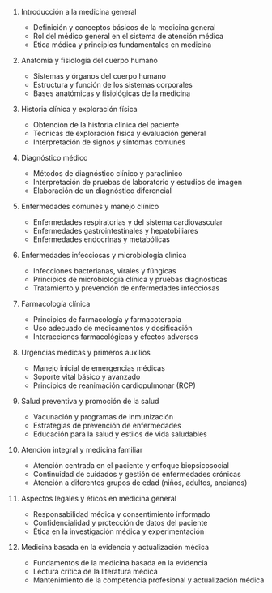 1. Introducción a la medicina general
   - Definición y conceptos básicos de la medicina general
   - Rol del médico general en el sistema de atención médica
   - Ética médica y principios fundamentales en medicina

2. Anatomía y fisiología del cuerpo humano
   - Sistemas y órganos del cuerpo humano
   - Estructura y función de los sistemas corporales
   - Bases anatómicas y fisiológicas de la medicina

3. Historia clínica y exploración física
   - Obtención de la historia clínica del paciente
   - Técnicas de exploración física y evaluación general
   - Interpretación de signos y síntomas comunes

4. Diagnóstico médico
   - Métodos de diagnóstico clínico y paraclínico
   - Interpretación de pruebas de laboratorio y estudios de imagen
   - Elaboración de un diagnóstico diferencial

5. Enfermedades comunes y manejo clínico
   - Enfermedades respiratorias y del sistema cardiovascular
   - Enfermedades gastrointestinales y hepatobiliares
   - Enfermedades endocrinas y metabólicas

6. Enfermedades infecciosas y microbiología clínica
   - Infecciones bacterianas, virales y fúngicas
   - Principios de microbiología clínica y pruebas diagnósticas
   - Tratamiento y prevención de enfermedades infecciosas

7. Farmacología clínica
   - Principios de farmacología y farmacoterapia
   - Uso adecuado de medicamentos y dosificación
   - Interacciones farmacológicas y efectos adversos

8. Urgencias médicas y primeros auxilios
   - Manejo inicial de emergencias médicas
   - Soporte vital básico y avanzado
   - Principios de reanimación cardiopulmonar (RCP)

9. Salud preventiva y promoción de la salud
   - Vacunación y programas de inmunización
   - Estrategias de prevención de enfermedades
   - Educación para la salud y estilos de vida saludables

10. Atención integral y medicina familiar
    - Atención centrada en el paciente y enfoque biopsicosocial
    - Continuidad de cuidados y gestión de enfermedades crónicas
    - Atención a diferentes grupos de edad (niños, adultos, ancianos)

11. Aspectos legales y éticos en medicina general
    - Responsabilidad médica y consentimiento informado
    - Confidencialidad y protección de datos del paciente
    - Ética en la investigación médica y experimentación

12. Medicina basada en la evidencia y actualización médica
    - Fundamentos de la medicina basada en la evidencia
    - Lectura crítica de la literatura médica
    - Mantenimiento de la competencia profesional y actualización médica
